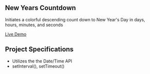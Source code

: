 ## New Years Countdown

Initiates a colorful descending count down to New Year's Day in days, hours, minutes, and seconds

[Live Demo](https://new-years-countdown-21.netlify.app/)

## Project Specifications

- Utilizes the the Date/Time API
- setInterval(), setTimeout()

